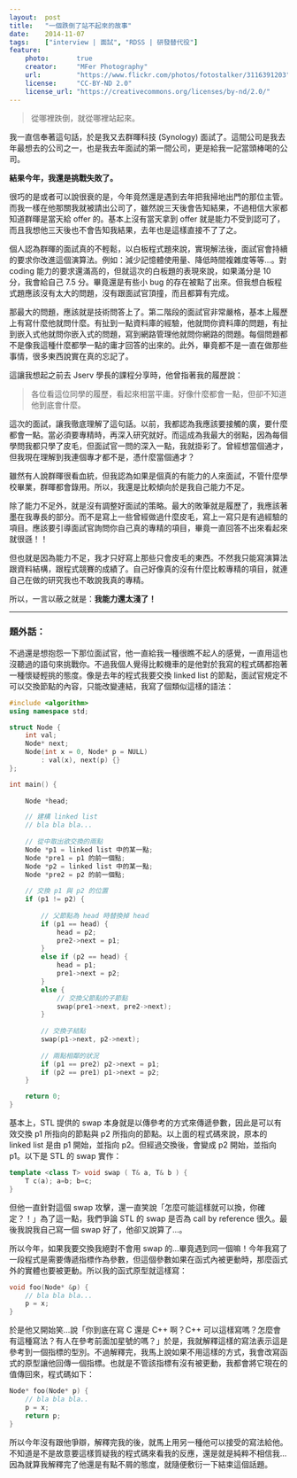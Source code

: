 ```yaml
---
layout:  post
title:   "一個跌倒了站不起來的故事"
date:    2014-11-07
tags:    ["interview | 面試", "RDSS | 研發替代役"]
feature:
    photo:       true
    creator:     "MFer Photography"
    url:         "https://www.flickr.com/photos/fotostalker/3116391203"
    license:     "CC-BY-ND 2.0"
    license_url: "https://creativecommons.org/licenses/by-nd/2.0/"
---
```


> 從哪裡跌倒，就從哪裡站起來。

我一直信奉著這句話，於是我又去群暉科技 (Synology) 面試了。這間公司是我去年最想去的公司之一，也是我去年面試的第一間公司，更是給我一記當頭棒喝的公司。

**結果今年，我還是挑戰失敗了。**

很巧的是或者可以說很衰的是，今年竟然還是遇到去年把我掃地出門的那位主管。而我一樣在他那關我就被請出公司了，雖然說三天後會告知結果，不過相信大家都知道群暉是當天給 offer 的。基本上沒有當天拿到 offer 就是能力不受到認可了，而且我想他三天後也不會告知我結果，去年也是這樣直接不了了之。

個人認為群暉的面試真的不輕鬆，以白板程式題來說，實現解法後，面試官會持續的要求你改進這個演算法。例如：減少記憶體使用量、降低時間複雜度等等...。對 coding 能力的要求還滿高的，但就這次的白板題的表現來說，如果滿分是 10 分，我會給自己 7.5 分。畢竟還是有些小 bug 的存在被點了出來。但我想白板程式題應該沒有太大的問題，沒有跟面試官頂撞，而且都算有完成。

那最大的問題，應該就是技術問答上了。第二階段的面試官非常嚴格，基本上履歷上有寫什麼他就問什麼。有扯到一點資料庫的經驗，他就問你資料庫的問題，有扯到嵌入式他就問你嵌入式的問題，寫到網路管理他就問你網路的問題。每個問題都不是像我這種什麼都學一點的庸才回答的出來的。此外，畢竟都不是一直在做那些事情，很多東西說實在真的忘記了。

這讓我想起之前去 Jserv 學長的課程分享時，他曾指著我的履歷說：

> 各位看這位同學的履歷，看起來相當平庸。好像什麼都會一點，但卻不知道他到底會什麼。

這次的面試，讓我徹底理解了這句話。以前，我都認為我應該要接觸的廣，要什麼都會一點。當必須要專精時，再深入研究就好。而這成為我最大的弱點，因為每個學問我都只學了皮毛，但面試官一問的深入一點，我就掛彩了。曾經想當個通才，但我現在理解到我連個專才都不是，憑什麼當個通才？

雖然有人說群暉很看血統，但我認為如果是個真的有能力的人來面試，不管什麼學校畢業，群暉都會錄用。所以，我還是比較傾向於是我自己能力不足。

除了能力不足外，就是沒有調整好面試的策略。最大的敗筆就是履歷了，我應該著墨在我專長的部分。而不是寫上一些曾經做過什麼皮毛，寫上一寫只是有過經驗的項目。應該要引導面試官詢問你自己真的專精的項目，畢竟一直回答不出來看起來就很遜！！

但也就是因為能力不足，我才只好寫上那些只會皮毛的東西。不然我只能寫演算法跟資料結構，跟程式競賽的成績了。自己好像真的沒有什麼比較專精的項目，就連自己在做的研究我也不敢說我真的專精。

所以，一言以蔽之就是：**我能力還太淺了！**

---

### 題外話：

不過還是想抱怨一下那位面試官，他一直給我一種很瞧不起人的感覺，一直用這也沒聽過的語句來挑戰你。不過我個人覺得比較機車的是他對於我寫的程式碼都抱著一種懷疑輕挑的態度。像是去年的程式我要交換 linked list 的節點，面試官規定不可以交換節點的內容，只能改變連結，我寫了個類似這樣的語法：

```c++
#include <algorithm>
using namespace std;

struct Node {
    int val;
    Node* next;
    Node(int x = 0, Node* p = NULL)
        : val(x), next(p) {}
};

int main() {
    
    Node *head;

    // 建構 linked list
    // bla bla bla...
    
    // 從中取出欲交換的兩點
    Node *p1 = linked list 中的某一點;
    Node *pre1 = p1 的前一個點;
    Node *p2 = linked list 中的某一點;
    Node *pre2 = p2 的前一個點;
    
    // 交換 p1 與 p2 的位置
    if (p1 != p2) {
        
        // 父節點為 head 時替換掉 head
        if (p1 == head) {
            head = p2;
            pre2->next = p1;
        }
        else if (p2 == head) {
            head = p1;
            pre1->next = p2;
        }
        else {
            // 交換父節點的子節點
            swap(pre1->next, pre2->next);
        }
        
        // 交換子結點
        swap(p1->next, p2->next);
        
        // 兩點相鄰的狀況
        if (p1 == pre2) p2->next = p1;
        if (p2 == pre1) p1->next = p2;
    }

    return 0;
}

```

基本上，STL 提供的 swap 本身就是以傳參考的方式來傳遞參數，因此是可以有效交換 p1 所指向的節點與 p2 所指向的節點。以上面的程式碼來說，原本的 linked list 是由 p1 開始，並指向 p2。但經過交換後，會變成 p2 開始，並指向 p1。以下是 STL 的 swap 實作：

```c++
template <class T> void swap ( T& a, T& b ) {
    T c(a); a=b; b=c;
}
```

但他一直針對這個 swap 攻擊，還一直笑說「怎麼可能這樣就可以換，你確定？！」為了這一點，我們爭論 STL 的 swap 是否為 call by reference 很久。最後我說我自己寫一個 swap 好了，他卻又說算了...。

所以今年，如果我要交換我絕對不會用 swap 的...畢竟遇到同一個嘛！今年我寫了一段程式是需要傳遞指標作為參數，但這個參數如果在函式內被更動時，那麼函式外的實體也要被更動。所以我的函式原型就這樣寫：

```c++
void foo(Node* &p) {
    // bla bla bla...
    p = x;
}
```

於是他又開始笑...說「你到底在寫 C 還是 C++ 啊？C++ 可以這樣寫嗎？怎麼會有這種寫法？有人在參考前面加星號的嗎？」於是，我就解釋這樣的寫法表示這是參考到一個指標的型別。不過解釋完，我馬上說如果不用這樣的方式，我會改寫函式的原型讓他回傳一個指標。也就是不管該指標有沒有被更動，我都會將它現在的值傳回來，程式碼如下：

```c++
Node* foo(Node* p) {
    // bla bla bla..
    p = x;
    return p;
}
```

所以今年沒有跟他爭辯，解釋完我的後，就馬上用另一種他可以接受的寫法給他。不知道是不是故意要這樣質疑我的程式碼來看我的反應，還是就是純粹不相信我...因為就算我解釋完了他還是有點不屑的態度，就隨便敷衍一下結束這個話題。
